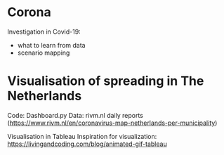 # Corona
Investigation in Covid-19: 
- what to learn from data
- scenario mapping

# Visualisation of spreading in The Netherlands

Code: Dashboard.py
Data: rivm.nl daily reports (https://www.rivm.nl/en/coronavirus-map-netherlands-per-municipality)

Visualisation in Tableau
Inspiration for visualization: https://livingandcoding.com/blog/animated-gif-tableau

